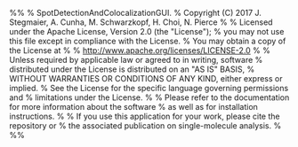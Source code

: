 %%
 % SpotDetectionAndColocalizationGUI.
 % Copyright (C) 2017 J. Stegmaier, A. Cunha, M. Schwarzkopf, H. Choi, N. Pierce
 %
 % Licensed under the Apache License, Version 2.0 (the "License");
 % you may not use this file except in compliance with the License.
 % You may obtain a copy of the License at
 % 
 %     http://www.apache.org/licenses/LICENSE-2.0
 % 
 % Unless required by applicable law or agreed to in writing, software
 % distributed under the License is distributed on an "AS IS" BASIS,
 % WITHOUT WARRANTIES OR CONDITIONS OF ANY KIND, either express or implied.
 % See the License for the specific language governing permissions and
 % limitations under the License.
 %
 % Please refer to the documentation for more information about the software
 % as well as for installation instructions.
 %
 % If you use this application for your work, please cite the repository or 
 % the associated publication on single-molecule analysis.
 %
 %%